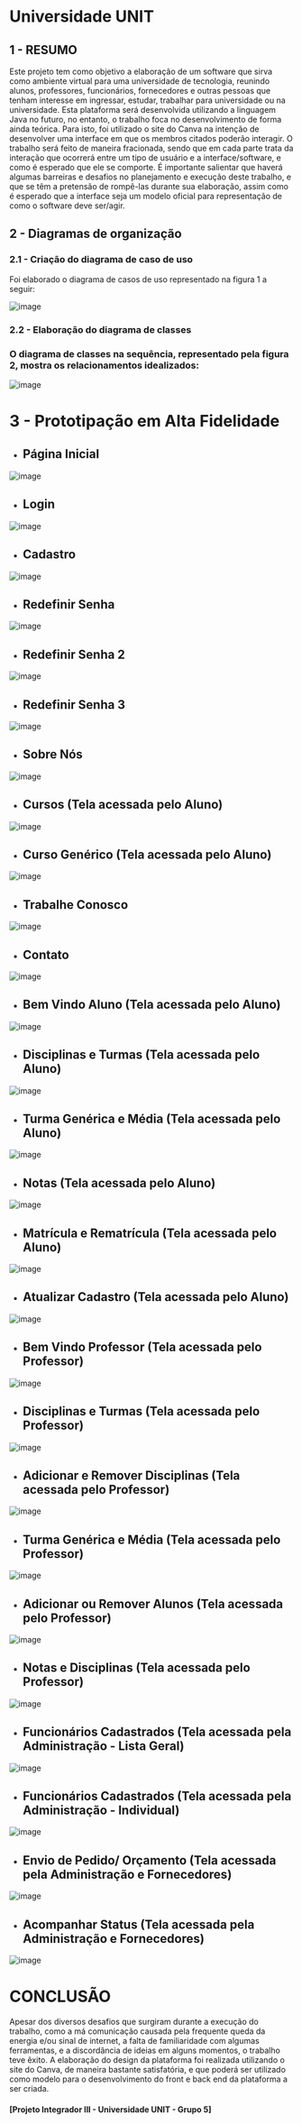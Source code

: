 # Universidade UNIT
## 1 - RESUMO
Este projeto tem como objetivo a elaboração de um software que sirva como ambiente virtual para uma universidade de tecnologia, reunindo alunos, professores, funcionários, fornecedores e outras pessoas que tenham interesse em ingressar, estudar, trabalhar para universidade ou na universidade. Esta plataforma será desenvolvida utilizando a linguagem Java no futuro, no entanto, o trabalho foca no desenvolvimento de forma ainda teórica. Para isto, foi utilizado o site do Canva na intenção de desenvolver uma interface em que os membros citados poderão interagir. O trabalho será feito de maneira fracionada, sendo que em cada parte trata da interação que ocorrerá entre um tipo de usuário e a interface/software, e como é esperado que ele se comporte. É importante salientar que haverá algumas barreiras e desafios no planejamento e execução deste trabalho, e que se têm a pretensão de rompê-las durante sua elaboração, assim como é esperado que a interface seja um modelo oficial para representação de como o software deve ser/agir.

## 2 - Diagramas de organização

### 2.1 - Criação do diagrama de caso de uso

Foi elaborado o diagrama de casos de uso representado na figura 1 a seguir:

![image](https://github.com/senacgrupo5/Teste-PI-3/assets/151482254/a6515df2-86a4-451b-951f-c886eab99d91)

### 2.2 - Elaboração do diagrama de classes

### O diagrama de classes na sequência, representado pela figura 2, mostra os relacionamentos idealizados: 

![image](https://github.com/senacgrupo5/Teste-PI-3/assets/151482254/08a58fb6-5636-4b05-a5e6-33bafe46463b)



# 3 - Prototipação em Alta Fidelidade

  - ## Página Inicial
![image](https://github.com/senacgrupo5/Teste-PI-3/assets/151482254/4d8280ed-e5e5-4945-af18-0db5dabbce99)


- ## Login
![image](https://github.com/senacgrupo5/Teste-PI-3/assets/151482254/7b7e6d1a-4165-406a-83f8-2e939d27cb6b)


- ## Cadastro
![image](https://github.com/senacgrupo5/Teste-PI-3/assets/151482254/4d1655fe-5f6c-4e3e-a894-7d2b39073fbb)


- ## Redefinir Senha
![image](https://github.com/senacgrupo5/Teste-PI-3/assets/151482254/2a275d10-97a2-4fc8-b0b3-31e75aab500e)


- ## Redefinir Senha 2
![image](https://github.com/senacgrupo5/Teste-PI-3/assets/151482254/63841899-f5b9-4fb9-89f1-2b3ca6ef8809)


- ## Redefinir Senha 3
![image](https://github.com/senacgrupo5/Teste-PI-3/assets/151482254/74318852-0314-4ce5-b948-270b417df076)


- ## Sobre Nós
![image](https://github.com/senacgrupo5/Teste-PI-3/assets/151482254/3736cc05-6118-419a-b85c-6edf33611cd0)


- ## Cursos (Tela acessada pelo Aluno)
![image](https://github.com/senacgrupo5/Teste-PI-3/assets/151482254/f6bf722c-9cf1-4def-bb9d-179b3bdc0c8e)


- ## Curso Genérico (Tela acessada pelo Aluno)
![image](https://github.com/senacgrupo5/Teste-PI-3/assets/151482254/679e6065-a78c-4e23-af27-2a881dc04c1a)


- ## Trabalhe Conosco
![image](https://github.com/senacgrupo5/Teste-PI-3/assets/151482254/a2a89cb3-12ad-4f3e-8294-3a1a52626f74)


- ## Contato
![image](https://github.com/senacgrupo5/Teste-PI-3/assets/151482254/2bc776ee-7ac6-4199-af14-ce08cc8a29e0)


- ## Bem Vindo Aluno  (Tela acessada pelo Aluno)
![image](https://github.com/senacgrupo5/Teste-PI-3/assets/151482254/b8824cda-c6f0-4c2b-83be-a160a4045ef5)


- ## Disciplinas e Turmas  (Tela acessada pelo Aluno)
![image](https://github.com/senacgrupo5/Teste-PI-3/assets/151482254/9d183ddd-8ecd-447b-96b1-72d57bb49d9a)


- ## Turma Genérica e Média (Tela acessada pelo Aluno)
![image](https://github.com/senacgrupo5/Teste-PI-3/assets/151482254/c035e8c5-4c69-49f1-a825-3d0dbd1496ca)


- ## Notas  (Tela acessada pelo Aluno)
![image](https://github.com/senacgrupo5/Teste-PI-3/assets/151482254/608c440b-832d-4301-966f-f2c3cbf32529)


- ## Matrícula e Rematrícula  (Tela acessada pelo Aluno)
![image](https://github.com/senacgrupo5/Teste-PI-3/assets/151482254/c7e4660a-ae2e-40a3-a9d2-a733828df67b)


- ## Atualizar Cadastro  (Tela acessada pelo Aluno)
![image](https://github.com/senacgrupo5/Teste-PI-3/assets/151482254/ce4c4000-8860-4018-bf8d-5c55f239cf8d)


- ## Bem Vindo Professor  (Tela acessada pelo Professor)
![image](https://github.com/senacgrupo5/Teste-PI-3/assets/151482254/18977c0a-86a2-4c03-a57a-f803d231209b)


- ## Disciplinas e Turmas (Tela acessada pelo Professor)
![image](https://github.com/senacgrupo5/Teste-PI-3/assets/151482254/fd7fc497-43e3-47d0-8a93-a0cddb06724a)


- ## Adicionar e Remover Disciplinas (Tela acessada pelo Professor)
![image](https://github.com/senacgrupo5/Teste-PI-3/assets/151482254/bb9e4bed-4ecf-46fe-b068-e017a516ba76)


- ## Turma Genérica e Média (Tela acessada pelo Professor)
![image](https://github.com/senacgrupo5/Teste-PI-3/assets/151482254/37710e1f-c1c6-49b0-ab2a-7f4c3baa7e47)


- ## Adicionar ou Remover Alunos (Tela acessada pelo Professor)
![image](https://github.com/senacgrupo5/Teste-PI-3/assets/151482254/7b20c28d-c700-4bad-8e57-064af4c35c1d)


- ## Notas e Disciplinas (Tela acessada pelo Professor)
![image](https://github.com/senacgrupo5/Teste-PI-3/assets/151482254/5d2d8465-d9c4-4848-9f81-fbd22571279d)


- ## Funcionários Cadastrados (Tela acessada pela Administração - Lista Geral)
![image](https://github.com/senacgrupo5/Teste-PI-3/assets/151482254/f29e7397-8903-4cbf-9608-355f52124ec5)


- ## Funcionários Cadastrados (Tela acessada pela Administração - Individual)
![image](https://github.com/senacgrupo5/Teste-PI-3/assets/151482254/dfdfe274-60c1-4515-8929-e3e123bef4c5)


- ## Envio de Pedido/ Orçamento (Tela acessada pela Administração e Fornecedores)
![image](https://github.com/senacgrupo5/Teste-PI-3/assets/151482254/f51fa361-5e0b-40eb-93df-93c1de11febd)


- ## Acompanhar Status (Tela acessada pela Administração e Fornecedores)
![image](https://github.com/senacgrupo5/Teste-PI-3/assets/151482254/af89ac92-f2c8-4c88-9975-8bea246fbbf0)


# CONCLUSÃO
Apesar dos diversos desafios que surgiram durante a execução do trabalho, como a má comunicação causada pela frequente queda da energia e/ou sinal de internet, a falta de familiaridade com algumas ferramentas, e a discordância de ideias em alguns momentos, o trabalho teve êxito. A elaboração do design da plataforma foi realizada utilizando o site do Canva, de maneira bastante satisfatória, e que poderá ser utilizado como modelo para o desenvolvimento do front e back end da plataforma a ser criada.



#### [Projeto Integrador III - Universidade UNIT - Grupo 5]

